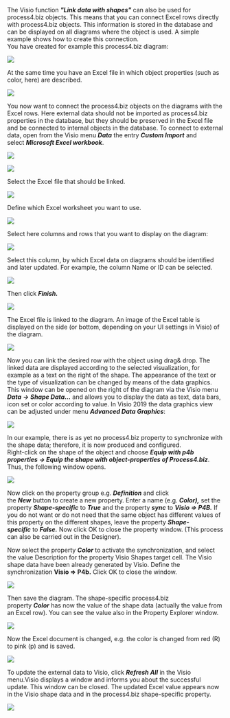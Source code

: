 The Visio function ***"Link data with shapes"*** can also be used for
process4.biz objects. This means that you can connect Excel rows
directly with process4.biz objects. This information is stored in the
database and can be displayed on all diagrams where the object is used.
A simple example shows how to create this connection.   
You have created for example this process4.biz diagram:

![](//images.ctfassets.net/utx1h0gfm1om/2fpkhi7vQceOwI6eIceACs/4169ce7183508cd32299d940ad5c367d/329089.png)

At the same time you have an Excel file in which object properties (such
as color, here) are described.

![](//images.ctfassets.net/utx1h0gfm1om/1JoZqc02P6iCCgKIOQUiOO/89a2a8d4b33290bc4e4fa3dabbf60fa2/329091.png)

You now want to connect the process4.biz objects on the diagrams with
the Excel rows. Here external data should not be imported as
process4.biz properties in the database, but they should be preserved in
the Excel file and be connected to internal objects in the database. To
connect to external data, open from the Visio menu ***Data*** the entry
***Custom Import*** and select ***Microsoft Excel workbook***.

![](//images.ctfassets.net/utx1h0gfm1om/32WrxsnZjWCaai8MKOckSy/771061d146401b545dfaa57c0d0c829f/329143.png)

![](//images.ctfassets.net/utx1h0gfm1om/4Y5z7xUY3em2YKQ6EiQiWi/c99a58719749b393df8c846af23f7eea/329141.png)

Select the Excel file that should be linked.

![](//images.ctfassets.net/utx1h0gfm1om/7L5GZwLqvuKIumgs2cywqA/3e28aaa4ffa9def8553b9df3f409e20c/329145.png)

Define which Excel worksheet you want to use.

![](//images.ctfassets.net/utx1h0gfm1om/5EoeCNff68gegEwgU2YwSo/3e7a092575e68c7c69cd682ccdd03164/329147.png)

Select here columns and rows that you want to display on the diagram:

![](//images.ctfassets.net/utx1h0gfm1om/3Yfk3Knw8wI2OYCAKyYo48/042d720c54d3e6ae13f16f66cef07efe/329137.png)

Select this column, by which Excel data on diagrams should be identified
and later updated. For example, the column Name or ID can be selected.

![](//images.ctfassets.net/utx1h0gfm1om/5oKEdOLwdysOYI4QYSKk4m/748b2f5fbfa407d55398e9a214e75ba0/329139.png)

Then click ***Finish.***

![](//images.ctfassets.net/utx1h0gfm1om/3gmZf29IUEUYoKuMkUec4A/2e8ad53c8e636297341b56d7dc4f0c5f/329125.png)

The Excel file is linked to the diagram. An image of the Excel table is
displayed on the side (or bottom, depending on your UI settings in
Visio) of the diagram.

![](//images.ctfassets.net/utx1h0gfm1om/2Hmm0UEilWIGmEoUK42YOw/067b28debe7ccd20900f33611bfc6000/329127.png)

Now you can link the desired row with the object using drag& drop. The
linked data are displayed according to the selected visualization, for
example as a text on the right of the shape. The appearance of the text
or the type of visualization can be changed by means of the data
graphics. This window can be opened on the right of the diagram via the
Visio menu ***Data*** ***→*** ***Shape Data...*** and allows you to
display the data as text, data bars, icon set or color according to
value. In Visio 2019 the data graphics view can be adjusted under menu
***Advanced Data Graphics***:

![](//images.ctfassets.net/utx1h0gfm1om/5nCL6pFg9Uqy6E8A8KYSYS/58fbb84f11c36a7d7c6480b2b9dc81e4/329129.png)

In our example, there is as yet no process4.biz property to synchronize
with the shape data; therefore, it is now produced and configured.   
Right-click on the shape of the object and choose ***Equip with p4b
properties → Equip the shape with object-properties of Process4.biz***.
Thus, the following window opens.

![](//images.ctfassets.net/utx1h0gfm1om/nhjYUcQ5Hwwwgi2Qc0Usm/adf2cc5ad3f82ed8cfb7e810c85c7d55/329117.png)

Now click on the property group e.g. ***Definition*** and click
the ***New*** button to create a new property. Enter a name (e.g.
***Color),*** set the property ***Shape-specific*** to ***True*** and
the property ***sync*** to ***Visio =&gt; P4B.*** If you do not want or
do not need that the same object has different values of this property
on the different shapes, leave the
property ***Shape-specific*** to ***False.*** Now click OK to close the
property window. (This process can also be carried out in the Designer).

Now select the property ***Color*** to activate the synchronization, and
select the value Description for the property Visio Shapes target cell.
The Visio shape data have been already generated by Visio. Define the
synchronization **Visio =&gt; P4b.** Click OK to close the window.

![](//images.ctfassets.net/utx1h0gfm1om/3EdX1M4Yy4ycCOA8kEayAi/7e991aae4b75fcff7f36601336e9926c/328175.png)

Then save the diagram. The shape-specific process4.biz
property ***Color*** has now the value of the shape data (actually the
value from an Excel row). You can see the value also in the Property
Explorer window.

![](//images.ctfassets.net/utx1h0gfm1om/1ztZ5XXDycQESkOOcYkSaG/baa23301f2bc4d42c5698f119f4a52ab/328177.png)

Now the Excel document is changed, e.g. the color is changed from red
(R) to pink (p) and is saved.

![](//images.ctfassets.net/utx1h0gfm1om/5seDSmOp20q2GGuque8AME/3436463b51a39dd20e7040c3e79ccf57/328176.png)

To update the external data to Visio, click ***Refresh All*** in the
Visio menu.Visio displays a window and informs you about the successful
update. This window can be closed. The updated Excel value appears now
in the Visio shape data and in the process4.biz shape-specific property.

![](//images.ctfassets.net/utx1h0gfm1om/5e7f1nHG6kmOSAAwWEECaM/18549b3b983152ef1c492cd17a6d4d50/328174.png)
